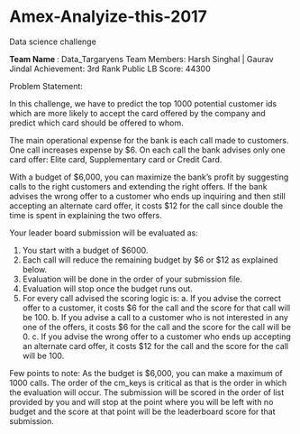 # Amex-Analyize-this-2017
Data science challenge

<b>Team Name </b>: Data_Targaryens
Team Members: Harsh Singhal | Gaurav Jindal
Achievement: 3rd Rank
Public LB Score: 44300

Problem Statement:

In this challenge, we have to predict the top 1000 potential customer ids which are more likely to accept the card offered by the company and predict which card should be offered to whom.

The main operational expense for the bank is each call made to customers. One call increases expense by $6. On each call the bank advises only one card offer: Elite card, Supplementary card or Credit Card.

With a budget of $6,000, you can maximize the bank’s profit by suggesting calls to the right customers and extending the right offers. If the bank advises the wrong offer to a customer who ends up inquiring and then still accepting an alternate card offer, it costs $12 for the call since double the time is spent in explaining the two offers. 

Your leader board submission will be evaluated as:
1. You start with a budget of $6000. 
2. Each call will reduce the remaining budget by $6 or $12 as explained below. 
3. Evaluation will be done in the order of your submission file. 
4. Evaluation will stop once the budget runs out.
5. For every call advised the scoring logic is:
a. If you advise the correct offer to a customer, it costs $6 for the call and the score for that call will be 100.
b. If you advise a call to a customer who is not interested in any one of the offers, it costs $6 for the call and the score for the call will be 0.
c. If you advise the wrong offer to a customer who ends up accepting an alternate card offer, it costs $12 for the call and the score for the call will be 100.



Few points to note:
As the budget is $6,000, you can make a maximum of 1000 calls. 
The order of the cm_keys is critical as that is the order in which the evaluation will occur.
The submission will be scored in the order of list provided by you and will stop at the point where you will be left with no budget and the score at that point will be the leaderboard score for that submission.
